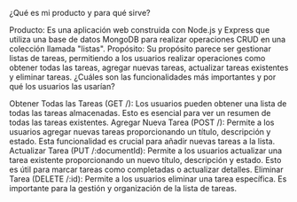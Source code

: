 ¿Qué es mi producto y para qué sirve?

Producto: Es una aplicación web construida con Node.js y Express que utiliza una base de datos MongoDB para realizar operaciones CRUD en una colección llamada "listas".
Propósito: Su propósito parece ser gestionar listas de tareas, permitiendo a los usuarios realizar operaciones como obtener todas las tareas, agregar nuevas tareas, actualizar tareas existentes y eliminar tareas.
¿Cuáles son las funcionalidades más importantes y por qué los usuarios las usarían?

Obtener Todas las Tareas (GET /): Los usuarios pueden obtener una lista de todas las tareas almacenadas. Esto es esencial para ver un resumen de todas las tareas existentes.
Agregar Nueva Tarea (POST /): Permite a los usuarios agregar nuevas tareas proporcionando un título, descripción y estado. Esta funcionalidad es crucial para añadir nuevas tareas a la lista.
Actualizar Tarea (PUT /:documentId): Permite a los usuarios actualizar una tarea existente proporcionando un nuevo título, descripción y estado. Esto es útil para marcar tareas como completadas o actualizar detalles.
Eliminar Tarea (DELETE /:id): Permite a los usuarios eliminar una tarea específica. Es importante para la gestión y organización de la lista de tareas.